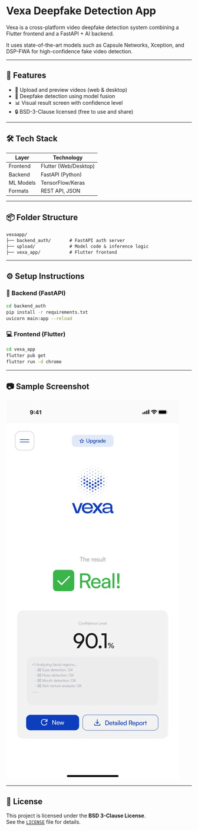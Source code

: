 # Vexa Deepfake Detection App

Vexa is a cross-platform video deepfake detection system combining a Flutter frontend and a FastAPI + AI backend.

It uses state-of-the-art models such as Capsule Networks, Xception, and DSP-FWA for high-confidence fake video detection.

---

## 🚀 Features

- 🎥 Upload and preview videos (web & desktop)
- 🧠 Deepfake detection using model fusion
- 📊 Visual result screen with confidence level
- 🔒 BSD-3-Clause licensed (free to use and share)

---

## 🛠️ Tech Stack

| Layer      | Technology             |
|------------|------------------------|
| Frontend   | Flutter (Web/Desktop)  |
| Backend    | FastAPI (Python)       |
| ML Models  | TensorFlow/Keras       |
| Formats    | REST API, JSON         |

---

## 📦 Folder Structure

```text
vexaapp/
├── backend_auth/       # FastAPI auth server
├── upload/             # Model code & inference logic
├── vexa_app/           # Flutter frontend
```

---

## ⚙️ Setup Instructions

### 🔧 Backend (FastAPI)
```bash
cd backend_auth
pip install -r requirements.txt
uvicorn main:app --reload
```

### 💻 Frontend (Flutter)
```bash
cd vexa_app
flutter pub get
flutter run -d chrome
```

---

## 📷 Sample Screenshot

![UI Screenshot](home/ubuntu/upload/WhatsApp%20Image%202025-04-30%20at%2002.13.42.jpeg)

---

## 📄 License

This project is licensed under the **BSD 3-Clause License**.  
See the [`LICENSE`](LICENSE) file for details.
